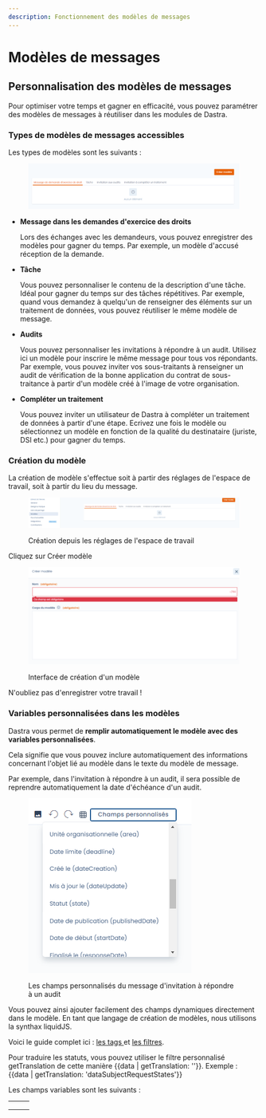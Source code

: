 ```yaml
---
description: Fonctionnement des modèles de messages
---
```


# Modèles de messages

## Personnalisation des modèles de messages



Pour optimiser votre temps et gagner en efficacité, vous pouvez paramétrer des modèles de messages à réutiliser dans les modules de Dastra.



### Types de modèles de messages accessibles&#x20;

Les types de modèles sont les suivants :

<figure><img src="../../.gitbook/assets/image (3) (1) (2).png" alt=""><figcaption></figcaption></figure>

*   **Message dans les demandes d'exercice des droits**

    Lors des échanges avec les demandeurs, vous pouvez enregistrer des modèles pour gagner du temps. Par exemple, un modèle d'accusé réception de la demande.
*   **Tâche**

    Vous pouvez personnaliser le contenu de la description d'une tâche. Idéal pour gagner du temps sur des tâches répétitives. Par exemple, quand vous demandez à quelqu'un de renseigner des éléments sur un traitement de données, vous pouvez réutiliser le même modèle de message.&#x20;
*   **Audits**

    Vous pouvez personnaliser les invitations à répondre à un audit. Utilisez ici un modèle pour inscrire le même message pour tous vos répondants. Par exemple, vous pouvez inviter vos sous-traitants à renseigner un audit de vérification de la bonne application du contrat de sous-traitance à partir d'un modèle créé à l'image de votre organisation.
*   **Compléter un traitement**

    Vous pouvez inviter un utilisateur de Dastra à compléter un traitement de données à partir d'une étape. Ecrivez une fois le modèle ou sélectionnez un modèle en fonction de la qualité du destinataire (juriste, DSI etc.) pour gagner du temps.&#x20;

### Création du modèle

La création de modèle s'effectue soit à partir des réglages de l'espace de travail, soit à partir du lieu du message.&#x20;

<figure><img src="../../.gitbook/assets/image (1) (1) (2).png" alt=""><figcaption><p>Création depuis les réglages de l'espace de travail</p></figcaption></figure>

Cliquez sur Créer modèle

<figure><img src="../../.gitbook/assets/image (4) (1) (2).png" alt=""><figcaption><p>Interface de création d'un modèle</p></figcaption></figure>

N'oubliez pas d'enregistrer votre travail !

### Variables personnalisées dans les modèles

Dastra vous permet de **remplir automatiquement le modèle avec des variables personnalisées**.&#x20;

Cela signifie que vous pouvez inclure automatiquement des informations concernant l'objet lié au modèle dans le texte du modèle de message.&#x20;

Par exemple, dans l'invitation à répondre à un audit, il sera possible de reprendre automatiquement la date d'échéance d'un audit.&#x20;

<figure><img src="../../.gitbook/assets/image (2) (1) (2).png" alt=""><figcaption><p>Les champs personnalisés du message d'invitation à répondre à un audit</p></figcaption></figure>



Vous pouvez ainsi ajouter facilement des champs dynamiques directement dans le modèle. En tant que langage de création de modèles, nous utilisons la synthax liquidJS.&#x20;

Voici le guide complet ici : [les tags ](https://liquidjs.com/tags/overview.html)et [les filtres](https://liquidjs.com/filters/overview.html).&#x20;

Pour traduire les statuts, vous pouvez utiliser le filtre personnalisé getTranslation de cette manière \{{data | getTranslation: ''\}}. Exemple : \{{data | getTranslation: 'dataSubjectRequestStates'\}}



Les champs variables sont les suivants :&#x20;



|   |   |   |
| - | - | - |
|   |   |   |
|   |   |   |
|   |   |   |

